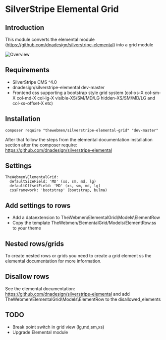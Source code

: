 # SilverStripe Elemental Grid

## Introduction

This module converts the elemental module (https://github.com/dnadesign/silverstripe-elemental) into a grid module

![Overview](docs/images/screen01.png)

## Requirements

* SilverStripe CMS ^4.0
* dnadesign/silverstripe-elemental dev-master
* Frontend css supporting a bootstrap style grid system (col-xs-X col-sm-X col-md-X col-lg-X visible-XS/SM/MD/LG hidden-XS/SM/MD/LG and col-xs-offset-X etc)

## Installation

```
composer require "thewebmen/silverstripe-elemental-grid" "dev-master"
```

After that follow the steps from the elemental documentation installation section after the composer require: https://github.com/dnadesign/silverstripe-elemental

## Settings
```
TheWebmen\ElementalGrid:
  defaultSizeField: 'MD' (xs, sm, md, lg)
  defaultOffsetField: 'MD' (xs, sm, md, lg)
  cssFramework: 'bootstrap' (bootstrap, bulma)
```

## Add settings to rows
* Add a dataextension to TheWebmen\ElementalGrid\Models\ElementRow
* Copy the template TheWebmen/ElementalGrid/Models/ElementRow.ss to your theme

## Nested rows/grids
To create nested rows or grids you need to create a grid element ss the elemental documentation for more information. 

## Disallow rows
See the elemental documentation: https://github.com/dnadesign/silverstripe-elemental and add TheWebmen\ElementalGrid\Models\ElementRow to the disallowed_elements

## TODO
* Break point switch in grid view (lg,md,sm,xs)
* Upgrade Elemental module
